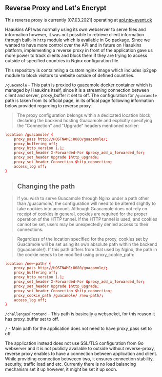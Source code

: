## Reverse Proxy and Let's Encrypt 

This reverse proxy is currently [07.03.2021]  operating at [api.ntp-event.dk](api.ntp-event.dk)

Haaukins API was normally using its own webserver to serve files and information however, it was not possible to retrieve client information through built-in `http` module which is available in Go package. Since we wanted to have more control over the API and in future on Haaukins platform, implementing a reverse proxy in front of the application gave us more power to track clients and block them if they are trying to access outside of specified countries in Nginx configuration file. 

This repository is containning a custom nginx image which includes ip2gep module to block visitors to website outside of defined countries. 

`/guacamole` - This path is proxied to guacamole docker container which is managed by Haaukins itself, since it is a streaming connection between client and server, proxy_buffer it set to off.
The configuration for `/guacamole` path is taken from its official page, in its offical page following information below provided regarding to reverse proxy. 


> The proxy configuration belongs within a dedicated location block, declaring the backend hosting Guacamole and explicitly specifying the "Connection" and "Upgrade" headers mentioned earlier:

```conf
location /guacamole/ {
    proxy_pass http://HOSTNAME:8080/guacamole/;
    proxy_buffering off;
    proxy_http_version 1.1;
    proxy_set_header X-Forwarded-For $proxy_add_x_forwarded_for;
    proxy_set_header Upgrade $http_upgrade;
    proxy_set_header Connection $http_connection;
    access_log off;
}
```
> ## Changing the path

> If you wish to serve Guacamole through Nginx under a path other than /guacamole/, the configuration will need to be altered slightly to take cookies into account. Although Guacamole does not rely on receipt of cookies in general, cookies are required for the proper operation of the HTTP tunnel. If the HTTP tunnel is used, and cookies cannot be set, users may be unexpectedly denied access to their connections.

> Regardless of the location specified for the proxy, cookies set by Guacamole will be set using its own absolute path within the backend (/guacamole/). If this path differs from that used by Nginx, the path in the cookie needs to be modified using proxy_cookie_path:
```conf
location /new-path/ {
    proxy_pass http://HOSTNAME:8080/guacamole/;
    proxy_buffering off;
    proxy_http_version 1.1;
    proxy_set_header X-Forwarded-For $proxy_add_x_forwarded_for;
    proxy_set_header Upgrade $http_upgrade;
    proxy_set_header Connection $http_connection;
    proxy_cookie_path /guacamole/ /new-path/;
    access_log off;
}
```

`/challengesFrontend` - This path is basically a websocket, for this reason it has proxy_buffer set to off. 

`/`   - Main path for the application does not need to have proxy_pass set to off. 

The application instead does not use SSL/TLS configuration from Go webserver and it is not publicly available to outside without reverse-proxy, reverse proxy enables to have a connection between application and client. While providing connection betweeen two, it ensures connection stability, security, traffic load and etc. Currently there is no load balancing mechanism set it up however, it might be set it up soon. 

